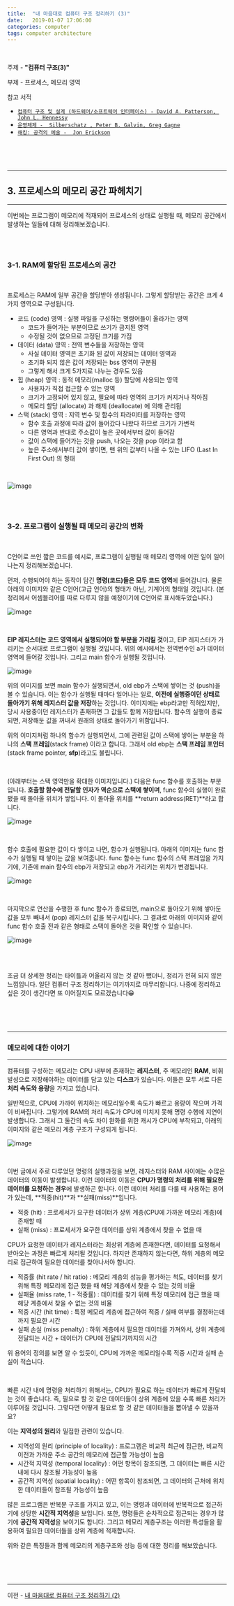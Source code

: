 ```yaml
---
title:  "내 마음대로 컴퓨터 구조 정리하기 (3)"
date:   2019-01-07 17:06:00
categories: computer
tags: computer architecture
---
```


<br>

주제 - **"컴퓨터 구조(3)"**  

부제 - 프로세스, 메모리 영역

참고 서적 

- [`컴퓨터 구조 및 설계 (하드웨어/소프트웨어 인터페이스) - David A. Patterson, John L. Hennessy`](http://www.kyobobook.co.kr/product/detailViewKor.laf?ejkGb=KOR&mallGb=KOR&barcode=9788964212134&orderClick=LAG&Kc=)  
- [`운영체제 -  Silberschatz , Peter B. Galvin, Greg Gagne`](http://www.kyobobook.co.kr/product/detailViewKor.laf?ejkGb=KOR&mallGb=KOR&barcode=9788998886813&orderClick=LAG&Kc=)
- [`해킹: 공격의 예술 -  Jon Erickson`](http://www.kyobobook.co.kr/product/detailViewKor.laf?ejkGb=KOR&mallGb=KOR&barcode=9788960771260&orderClick=LEA&Kc=)

<br><br><br>

---

## 3. 프로세스의 메모리 공간 파헤치기

---

이번에는 프로그램이 메모리에 적재되어 프로세스의 상태로 실행될 때, 메모리 공간에서 발생하는 일들에 대해 정리해보겠습니다.

<br><br>

### 3-1. RAM에 할당된 프로세스의 공간

<br>

프로세스는 RAM에 일부 공간을 할당받아 생성됩니다. 그렇게 할당받는 공간은 크게 4가지 영역으로 구성됩니다.

- 코드 (code) 영역 : 실행 파일을 구성하는 명령어들이 올라가는 영역
  - 코드가 들어가는 부분이므로 쓰기가 금지된 영역
  - 수정될 것이 없으므로 고정된 크기를 가짐
- 데이터 (data) 영역 : 전역 변수들을 저장하는 영역
  - 사실 데이터 영역은 초기화 된 값이 저장되는 데이터 영역과
  - 초기화 되지 않은 값이 저장되는 bss 영역이 구분됨
  - 그렇게 해서 크게 5가지로 나누는 경우도 있음
- 힙 (heap) 영역 : 동적 메모리(malloc 등) 할당에 사용되는 영역
  - 사용자가 직접 접근할 수 있는 영역
  - 크기가 고정되어 있지 않고, 필요에 따라 영역의 크기가 커지거나 작아짐
  - 메모리 할당 (allocate) 과 해제 (deallocate) 에 의해 관리됨
- 스택 (stack) 영역 : 지역 변수 및 함수의 파라미터를 저장하는 영역
  - 함수 호출 과정에 따라 값이 들어갔다 나왔다 하므로 크기가 가변적
  - 다른 영역과 반대로 주소값이 높은 곳에서부터 값이 들어감
  - 값이 스택에 들어가는 것을 push, 나오는 것을 pop 이라고 함
  - 높은 주소에서부터 값이 쌓이면, 맨 위의 값부터 나올 수 있는 LIFO (Last In First Out) 의 형태

<br>

![image](https://user-images.githubusercontent.com/23413819/50736948-e4d85f80-1206-11e9-8182-01b9557646f9.png)

<br><br>

### 3-2. 프로그램이 실행될 때 메모리 공간의 변화

<br>

C언어로 쓰인 짧은 코드를 예시로, 프로그램이 실행될 때 메모리 영역에 어떤 일이 일어나는지 정리해보겠습니다.  <br>

먼저, 수행되어야 하는 동작이 담긴 **명령(코드)들은 모두 코드 영역**에 들어갑니다. 물론 아래의 이미지와 같은 C언어(고급 언어)의 형태가 아닌, 기계어의 형태일 것입니다. (본 정리에서 어셈블리어를 따로 다루지 않을 예정이기에 C언어로 표시해두었습니다.)

![image](https://user-images.githubusercontent.com/23413819/50754695-e7d06000-1299-11e9-9a38-7f367de42648.png)

<br>

**EIP 레지스터는 코드 영역에서 실행되어야 할 부분을 가리킬 것**이고, EIP 레지스터가 가리키는 순서대로 프로그램이 실행될 것입니다. 위의 예시에서는 전역변수인 a가 데이터 영역에 들어갈 것입니다. 그리고 main 함수가 실행될 것입니다.

![image](https://user-images.githubusercontent.com/23413819/50754839-675e2f00-129a-11e9-96ac-f9408291121d.png)

위의 이미지를 보면 main 함수가 실행되면서, old ebp가 스택에 쌓이는 것 (push)을 볼 수 있습니다. 이는 함수가 실행될 때마다 일어나는 일로, **이전에 실행중이던 상태로 돌아가기 위해 레지스터 값을 저장**하는 것입니다. 이미지에는 ebp라고만 적혀있지만, 당시 사용중이던 레지스터가 존재하면 그 값들도 함께 저장됩니다. 함수의 실행이 종료되면, 저장해둔 값을 꺼내서 원래의 상태로 돌아가기 위함입니다.  

위의 이미지처럼 하나의 함수가 실행되면서, 그에 관련된 값이 스택에 쌓이는 부분을 하나의 **스택 프레임**(stack frame) 이라고 합니다. 그래서 old ebp는 **스택 프레임 포인터** (stack frame pointer, **sfp**)라고도 불립니다.

<br>

(아래부터는 스택 영역만을 확대한 이미지입니다.) 다음은 func 함수를 호출하는 부분입니다. **호출할 함수에 전달할 인자가 역순으로 스택에 쌓이며**, func 함수의 실행이 완료됐을 때 돌아올 위치가 쌓입니다. 이 돌아올 위치를 **return address(RET)**라고 합니다.

![image](https://user-images.githubusercontent.com/23413819/50755442-5a423f80-129c-11e9-938e-2adc89e5cab4.png) 

<br>

함수 호출에 필요한 값이 다 쌓이고 나면, 함수가 실행됩니다. 아래의 이미지는 func 함수가 실행될 때 쌓이는 값을 보여줍니다. func 함수는 func 함수의 스택 프레임을 가지기에, 기존에 main 함수의 ebp가 저장되고 ebp가 가리키는 위치가 변경됩니다.

![image](https://user-images.githubusercontent.com/23413819/50755628-efddcf00-129c-11e9-8b80-ec26bb9c5ef1.png)

<br>

마지막으로 연산을 수행한 후 func 함수가 종료되면, main으로 돌아오기 위해 쌓아둔 값을 모두 빼내서 (pop) 레지스터 값을 복구시킵니다. 그 결과로 아래의 이미지와 같이 func 함수 호출 전과 같은 형태로 스택이 돌아온 것을 확인할 수 있습니다.

![image](https://user-images.githubusercontent.com/23413819/50755806-7e525080-129d-11e9-827c-1bd4d9495d32.png) 

<br><br>

조금 더 상세한 정리는 타이틀과 어울리지 않는 것 같아 뺐더니, 정리가 전혀 되지 않은 느낌입니다. 일단 컴퓨터 구조 정리하기는 여기까지로 마무리합니다. 나중에 정리하고 싶은 것이 생긴다면 또 이어질지도 모르겠습니다😁

<br><br><br>

------

### 메모리에 대한 이야기  

------

컴퓨터를 구성하는 메모리는 CPU 내부에 존재하는 **레지스터**, 주 메모리인 **RAM**, 비휘발성으로 저장해야하는 데이터를 담고 있는 **디스크**가 있습니다. 이들은 모두 서로 다른 **처리 속도와 용량**을 가지고 있습니다.  

일반적으로, CPU에 가까이 위치하는 메모리일수록 속도가 빠르고 용량이 작으며 가격이 비싸집니다. 그렇기에 RAM의 처리 속도가 CPU에 미치지 못해 명령 수행에 지연이 발생합니다. 그래서 그 둘간의 속도 차이 완화를 위한 캐시가 CPU에 부착되고, 아래의 이미지와 같은 메모리 계층 구조가 구성되게 됩니다.

![image](https://user-images.githubusercontent.com/23413819/50723085-3821b380-111c-11e9-8141-9397cf3ed705.png)

<br>

이번 글에서 주로 다루었던 명령의 실행과정을 보면, 레지스터와 RAM 사이에는 수많은 데이터의 이동이 발생합니다. 이런 데이터의 이동은 **CPU가 명령의 처리를 위해 필요한 데이터를 요청하는 경우**에 발생하곤 합니다. 이런 데이터 처리를 다룰 때 사용하는 용어가 있는데, **적중(hit)**과 **실패(miss)**입니다.  

- 적중 (hit) : 프로세서가 요구한 데이터가 상위 계층(CPU에 가까운 메모리 계층)에 존재할 때
- 실패 (miss) : 프로세서가 요구한 데이터를 상위 계층에서 찾을 수 없을 때

CPU가 요청한 데이터가 레지스터라는 최상위 계층에 존재한다면, 데이터를 요청해서 받아오는 과정은 빠르게 처리될 것입니다. 하지만 존재하지 않는다면, 하위 계층의 메모리로 접근하여 필요한 데이터를 찾아나서야 합니다. 

- 적중률 (hit rate / hit ratio) : 메모리 계층의 성능을 평가하는 척도, 데이터를 찾기 위해 특정 메모리에 접근 했을 때 해당 계층에서 찾을 수 있는 것의 비율
- 실패율 (miss rate, 1 - 적중률) : 데이터를 찾기 위해 특정 메모리에 접근 했을 때 해당 계층에서 찾을 수 없는 것의 비율
- 적중 시간 (hit time) : 특정 메모리 계층에 접근하여 적중 / 실패 여부를 결정하는데까지 필요한 시간
- 실패 손실 (miss penalty) : 하위 계층에서 필요한 데이터를 가져와서, 상위 계층에 전달되는 시간 + 데이터가 CPU에 전달되기까지의 시간

위 용어의 정의를 보면 알 수 있듯이, CPU에 가까운 메모리일수록 적중 시간과 실패 손실이 적습니다. 

<br>

빠른 시간 내에 명령을 처리하기 위해서는, CPU가 필요로 하는 데이터가 빠르게 전달되는 것이 좋습니다. 즉, 필요로 할 것 같은 데이터들이 상위 계층에 있을 수록 빠른 처리가 이루어질 것입니다. 그렇다면 어떻게 필요로 할 것 같은 데이터들을 뽑아낼 수 있을까요?  

이는 **지역성의 원리**와 밀접한 관련이 있습니다. 

- 지역성의 원리 (principle of locality) : 프로그램은 비교적 최근에 접근한, 비교적 이전과 가까운 주소 공간의 메모리에 접근할 가능성이 높음
- 시간적 지역성 (temporal locality) : 어떤 항목이 참조되면, 그 데이터는 빠른 시간 내에 다시 참조될 가능성이 높음
- 공간적 지역성 (spatial locality) : 어떤 항목이 참조되면, 그 데이터의 근처에 위치한 데이터들이 참조될 가능성이 높음

많은 프로그램은 반복문 구조를 가지고 있고, 이는 명령과 데이터에 반복적으로 접근하기에 상당한 **시간적 지역성**을 보입니다. 또한, 명령들은 순차적으로 접근되는 경우가 많기에 **공간적 지역성**을 보이기도 합니다. 그리고 메모리 계층구조는 이러한 특성들을 활용하여 필요한 데이터들을 상위 계층에 적재합니다.  

위와 같은 특징들과 함께 메모리의 계층구조와 성능 등에 대한 정리를 해보았습니다.

<br><br><br>

---

이전 - [내 마음대로 컴퓨터 구조 정리하기 (2)](https://cocojelly.github.io/computer/%EB%82%B4-%EB%A7%88%EC%9D%8C%EB%8C%80%EB%A1%9C-%EC%BB%B4%ED%93%A8%ED%84%B0-%EA%B5%AC%EC%A1%B0-%EC%A0%95%EB%A6%AC%ED%95%98%EA%B8%B0-(2)/)  
